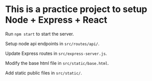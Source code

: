 # This is a practice project to setup Node + Express + React

Run `npm start` to start the server.

Setup node api endpoints in `src/routes/api/`.

Update Express routes in `src/express-server.js`.

Modify the base html file in `src/static/base.html`.

Add static public files in `src/static/`.





